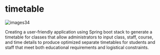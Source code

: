 # timetable                                                                             

![images34](https://github.com/THARANYAA-S/timetable/assets/142074182/cc40bfe3-0d64-4a76-addc-11717bb77ee7)



Creating a user-friendly application using Spring boot stack to generate a timetable for classes that allow administrators to input class, staff, course, and time details to produce optimized separate timetables for students and staff that meet both educational requirements and logistical constraints.
